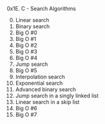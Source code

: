 0x1E. C - Search Algorithms

0. Linear search
1. Binary search
2. Big O #0
3. Big O #1
4. Big O #2
5. Big O #3
6. Big O #4
7. Jump search
8. Big O #5
9. Interpolation search
10. Exponential search
11. Advanced binary search
12. Jump search in a singly linked list
13. Linear search in a skip list
14. Big O #6
15. Big O #7
